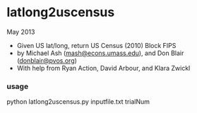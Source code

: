 latlong2uscensus
================

May 2013

- Given US lat/long, return US Census (2010) Block FIPS
- by Michael Ash (mash@econs.umass.edu), and Don Blair (donblair@pvos.org)
- With help from Ryan Action, David Arbour, and Klara Zwickl

### usage
python latlong2uscensus.py inputfile.txt trialNum


